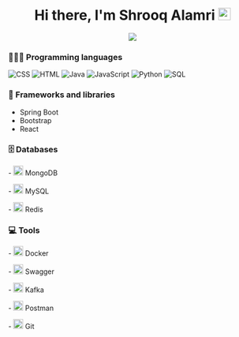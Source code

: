 <div align="center">
   <h1>Hi there, I'm Shrooq Alamri <img src="https://media.giphy.com/media/hvRJCLFzcasrR4ia7z/giphy.gif" width="25px"> </h1>
</div>

<!-- Typing SVG by DenverCoder1 - https://github.com/DenverCoder1/readme-typing-svg -->
<p align="center">
  <a href="https://github.com/DenverCoder1/readme-typing-svg"><img src="https://readme-typing-svg.herokuapp.com?color=%23804F79&lines=Software+Engineer.;Always+try+exploring+new+things+;in+software+development+to+solve;real-world+problems."></a>
</p>
    
### 👩🏻‍💻 Programming languages 
<p>
    <img alt="CSS" src="https://img.shields.io/badge/CSS-1572B6.svg?logo=css3&logoColor=white">
   <img alt="HTML" src="https://img.shields.io/badge/HTML-E34F26.svg?logo=html5&logoColor=white">
   <img alt="Java" src="https://img.shields.io/badge/Java-007396.svg?logo=java&logoColor=white">
   <img alt="JavaScript" src="https://img.shields.io/badge/JavaScript-F7DF1E.svg?logo=javascript&logoColor=black">
   <img alt="Python" src="https://img.shields.io/badge/Python-14354C.svg?logo=python&logoColor=white">
   <img alt="SQL" src="https://custom-icon-badges.herokuapp.com/badge/SQL-025E8C.svg?logo=database&logoColor=white">
</p>

### 🧰 Frameworks and libraries

- Spring Boot 
- Bootstrap
- React

### 🗄️ Databases

<p>
    <p> - <img alt="MongoDB" src ="https://www.svgrepo.com/show/331488/mongodb.svg" width="20px"> MongoDB</p> 
    <p> - <img alt="MySQL" src="https://www.svgrepo.com/show/355133/mysql.svg" width="20px"> MySQL</p>
    <p> - <img alt="Redis" src="https://www.svgrepo.com/show/354272/redis.svg" width="20px"> Redis</p>
</p>

### 💻 Tools

<p>
   <p> - <img alt="Docker" src="https://www.svgrepo.com/show/373553/docker.svg" width="20px"> Docker</p> 
   <p> - <img alt="Swagger" src="https://www.svgrepo.com/show/374111/swagger.svg" width="20px"> Swagger </p> 
   <p> - <img alt="Kafka" src="https://www.svgrepo.com/show/353951/kafka-icon.svg" width="20px"> Kafka </p> 
   <p> - <img alt="Postman" src="https://www.svgrepo.com/show/354202/postman-icon.svg" width="20px"> Postman </p> 
   <p> - <img alt="Git" src="https://www.svgrepo.com/show/353782/git-icon.svg" width="20px"> Git </p> 
   
</p>


<!--
**shrooq713/shrooq713** is a ✨ _special_ ✨ repository because its `README.md` (this file) appears on your GitHub profile.

Here are some ideas to get you started:

- 🔭 I’m currently working on ...
- 🌱 I’m currently learning ...
- 👯 I’m looking to collaborate on ...
- 🤔 I’m looking for help with ...
- 💬 Ask me about ...
- 📫 How to reach me: ...
- 😄 Pronouns: ...
- ⚡ Fun fact: ...
-->
